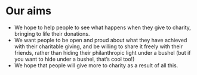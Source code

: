 # Our aims

 - We hope to help people to see what happens when they give to charity, bringing to life their donations.
 - We want people to be open and proud about what they have achieved with their charitable giving, and be willing to share it freely with their friends, rather than hiding their philanthropic light under a bushel (but if you want to hide under a bushel, that’s cool too!)
 - We hope that people will give more to charity as a result of all this.
